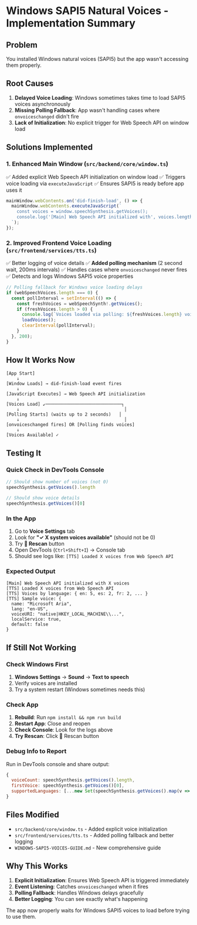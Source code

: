 # Windows SAPI5 Natural Voices - Implementation Summary

## Problem
You installed Windows natural voices (SAPI5) but the app wasn't accessing them properly.

## Root Causes
1. **Delayed Voice Loading**: Windows sometimes takes time to load SAPI5 voices asynchronously
2. **Missing Polling Fallback**: App wasn't handling cases where `onvoiceschanged` didn't fire
3. **Lack of Initialization**: No explicit trigger for Web Speech API on window load

## Solutions Implemented

### 1. Enhanced Main Window (`src/backend/core/window.ts`)
✅ Added explicit Web Speech API initialization on window load
✅ Triggers voice loading via `executeJavaScript` 
✅ Ensures SAPI5 is ready before app uses it

```typescript
mainWindow.webContents.on('did-finish-load', () => {
  mainWindow.webContents.executeJavaScript(`
    const voices = window.speechSynthesis.getVoices();
    console.log('[Main] Web Speech API initialized with', voices.length, 'voices');
  `);
});
```

### 2. Improved Frontend Voice Loading (`src/frontend/services/tts.ts`)
✅ Better logging of voice details
✅ **Added polling mechanism** (2 second wait, 200ms intervals)
✅ Handles cases where `onvoiceschanged` never fires
✅ Detects and logs Windows SAPI5 voice properties

```typescript
// Polling fallback for Windows voice loading delays
if (webSpeechVoices.length === 0) {
  const pollInterval = setInterval(() => {
    const freshVoices = webSpeechSynth!.getVoices();
    if (freshVoices.length > 0) {
      console.log(`Voices loaded via polling: ${freshVoices.length} voices`);
      loadVoices();
      clearInterval(pollInterval);
    }
  }, 200);
}
```

## How It Works Now

```
[App Start]
    ↓
[Window Loads] → did-finish-load event fires
    ↓
[JavaScript Executes] → Web Speech API initialization
    ↓
[Voices Load] ↙─────────────────────────────┐
    ↓                                        │
[Polling Starts] (waits up to 2 seconds)   │
    ↓                                        │
[onvoiceschanged fires] OR [Polling finds voices]
    ↓
[Voices Available] ✓
```

## Testing It

### Quick Check in DevTools Console
```javascript
// Should show number of voices (not 0)
speechSynthesis.getVoices().length

// Should show voice details
speechSynthesis.getVoices()[0]
```

### In the App
1. Go to **Voice Settings** tab
2. Look for **"✓ X system voices available"** (should not be 0)
3. Try **🔄 Rescan** button
4. Open DevTools (`Ctrl+Shift+I`) → Console tab
5. Should see logs like: `[TTS] Loaded X voices from Web Speech API`

### Expected Output
```
[Main] Web Speech API initialized with X voices
[TTS] Loaded X voices from Web Speech API
[TTS] Voices by language: { en: 5, es: 2, fr: 2, ... }
[TTS] Sample voice: {
  name: "Microsoft Aria",
  lang: "en-US",
  voiceURI: "native|HKEY_LOCAL_MACHINE\\...",
  localService: true,
  default: false
}
```

## If Still Not Working

### Check Windows First
1. **Windows Settings** → **Sound** → **Text to speech**
2. Verify voices are installed
3. Try a system restart (Windows sometimes needs this)

### Check App
1. **Rebuild**: Run `npm install && npm run build`
2. **Restart App**: Close and reopen
3. **Check Console**: Look for the logs above
4. **Try Rescan**: Click 🔄 Rescan button

### Debug Info to Report
Run in DevTools console and share output:
```javascript
{
  voiceCount: speechSynthesis.getVoices().length,
  firstVoice: speechSynthesis.getVoices()[0],
  supportedLanguages: [...new Set(speechSynthesis.getVoices().map(v => v.lang))]
}
```

## Files Modified
- `src/backend/core/window.ts` - Added explicit voice initialization
- `src/frontend/services/tts.ts` - Added polling fallback and better logging
- `WINDOWS-SAPI5-VOICES-GUIDE.md` - New comprehensive guide

## Why This Works

1. **Explicit Initialization**: Ensures Web Speech API is triggered immediately
2. **Event Listening**: Catches `onvoiceschanged` when it fires
3. **Polling Fallback**: Handles Windows delays gracefully
4. **Better Logging**: You can see exactly what's happening

The app now properly waits for Windows SAPI5 voices to load before trying to use them.
